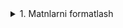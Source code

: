 <details>
<summary>1. Matnlarni formatlash</summary>

## HTML: Matn formatlash teglar

**HTML**’da matnlarni turlicha ko‘rsatish uchun maxsus teglar mavjud. Ular yordamida matnni **qalin**, **kursiv**, _tagi chizilgan_ yoki matematik indeks ko‘rinishida yozish mumkin.  

---

### `<b>` — Qalin matn
Matnni **qalin** qilib ko‘rsatadi.  

**Misol:**

```html
<p>Bu <b>muhim</b> so‘z qalin yozilgan.</p>
```

**👉 Natija:**
Bu muhim so‘z qalin yozilgan.

`<i>` — Kursiv matn

Matnni kursiv (qiya) qilib chiqaradi.

**Misol:**

```html
<p>Bu <i>lotincha atama</i> kursiv yozilgan.</p>
```

**👉 Natija:**
Bu lotincha atama kursiv yozilgan.

`<u>` — Tagi chizilgan matn

Matn ostidan chiziq chizadi.

**Misol:**

```html
<p>Bu <u>ta’kidlangan matn</u> tagi chizilgan.</p>
```

**👉 Natija:**
Bu `<u>ta’kidlangan matn</u>` tagi chizilgan.

`<br>` — Qatorni buzish (yangi qator)

Qatorni majburan pastga tushiradi.

**Misol:**

```html
<p>Assalomu alaykum!<br>Yangi qatorga o‘tdik.</p>
```

**👉 Natija:**

Assalomu alaykum!
Yangi qatorga o‘tdik.

`<hr>` — Gorizontal chiziq

Matnlar orasida gorizontal chiziq chizadi. Odatda bo‘luvchi sifatida ishlatiladi.

**Misol:**

```html
<p>1-bo‘lim matni.</p>
<hr>
<p>2-bo‘lim matni.</p>
```

**👉 Natija:**

1-bo‘lim matni.

2-bo‘lim matni.

`<sub>` — Pastki indeks

Matnni pastki qismda ko‘rsatadi (kimyo formulalari uchun foydali).

**Misol:**

```html
<p>Suv formulasi: H<sub>2</sub>O</p>
```

**👉 Natija:**

Suv formulasi: `H<sub>2</sub>O`

`<sup>` — Yuqori indeks

Matnni yuqori qismda ko‘rsatadi (matematika uchun qulay).

**Misol:**

```html
<p>2<sup>3</sup> = 8</p>
``

**👉 Natija:**

```html
2<sup>3</sup> = 8
```